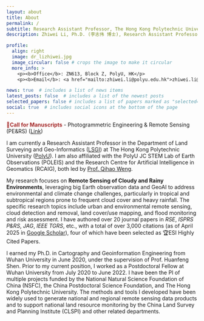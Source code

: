```yaml
---
layout: about
title: About
permalink: /
subtitle: Research Assistant Professor, The Hong Kong Polytechnic University
description: Zhiwei Li, Ph.D. (李志伟 博士), Research Assistant Professor, Department of Land Surveying and Geo-Informatics (LSGI), The Hong Kong Polytechnic University (PolyU), 香港理工大学.

profile:
  align: right
  image: dr_lizhiwei.jpg
  image_circular: false # crops the image to make it circular
  more_info: >
    <p><b>Office</b>: ZN613, Block Z, PolyU, HK</p>
    <p><b>Email</b>: <a href="mailto:zhiwei.li@polyu.edu.hk">zhiwei.li@polyu.edu.hk</a></p>

news: true  # includes a list of news items
latest_posts: false  # includes a list of the newest posts
selected_papers: false # includes a list of papers marked as "selected={true}"
social: true  # includes social icons at the bottom of the page
---
```


**<font color=brown>:pushpin:Call for Manuscripts</font>** - Photogrammetric Engineering & Remote Sensing (PE&RS) ([Link](https://my.asprs.org/PERS))

I am currently a Research Assistant Professor in the Department of Land Surveying and Geo-Informatics (<a href='https://www.polyu.edu.hk/lsgi/'>LSGI</a>) at The Hong Kong Polytechnic University (<a href='https://www.polyu.edu.hk/'>PolyU</a>). I am also affiliated with the PolyU JC STEM Lab of Earth Observations (POLEIS) and the Research Centre for Artificial Intelligence in Geomatics (RCAIG), both led by [Prof. Qihao Weng](https://qihaoweng.net/).

My research focuses on **Remote Sensing of Cloudy and Rainy Environments**, leveraging big Earth observation data and GeoAI to address environmental and climate change challenges, particularly in tropical and subtropical regions prone to frequent cloud cover and heavy rainfall. The specific research topics include urban and environmental remote sensing, cloud detection and removal, land cover/use mapping, and flood monitoring and risk assessment. I have authored over 20 journal papers in *RSE*, *ISPRS P&RS*, *JAG*, *IEEE TGRS*, etc., with a total of over 3,000 citations (as of April 2025 in <a href='https://scholar.google.com/citations?user=SlXpfWMAAAAJ&hl=en'>Google Scholar</a>), four of which have been selected as 🏆ESI Highly Cited Papers.

I earned my Ph.D. in Cartography and Geoinformation Engineering from Wuhan University in June 2020, under the supervision of Prof. Huanfeng Shen. Prior to my current position, I worked as a Postdoctoral Fellow at Wuhan University from July 2020 to June 2022. I have been the PI of multiple projects funded by the National Natural Science Foundation of China (NSFC), the China Postdoctoral Science Foundation, and The Hong Kong Polytechnic University. The methods and tools I developed have been widely used to generate national and regional remote sensing data products and to support national land resource monitoring by the China Land Survey and Planning Institute (CLSPI) and other related departments.
